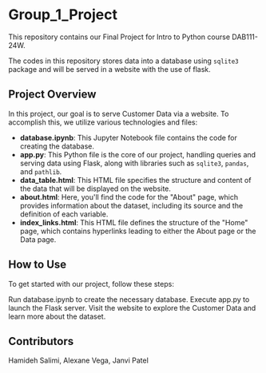 # Group_1_Project
This repository contains our Final Project for Intro to Python course DAB111-24W. 

The codes in this repository stores data into a database using `sqlite3` package and will be served in a website with the use of flask.

## Project Overview
In this project, our goal is to serve Customer Data via a website. To accomplish this, we utilize various technologies and files:

* **database.ipynb**: This Jupyter Notebook file contains the code for creating the database.
* **app.py**: This Python file is the core of our project, handling queries and serving data using Flask, along with libraries such as `sqlite3`, `pandas`, and `pathlib`.
* **data_table.html**: This HTML file specifies the structure and content of the data that will be displayed on the website.
* **about.html**: Here, you'll find the code for the "About" page, which provides information about the dataset, including its source and the definition of each variable.
* **index_links.html**: This HTML file defines the structure of the "Home" page, which contains hyperlinks leading to either the About page or the Data page.

## How to Use
To get started with our project, follow these steps:

Run database.ipynb to create the necessary database.
Execute app.py to launch the Flask server.
Visit the website to explore the Customer Data and learn more about the dataset.

## Contributors
Hamideh Salimi, Alexane Vega, Janvi Patel
